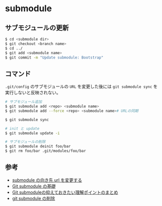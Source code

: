 # submodule

## サブモジュールの更新

```bash
$ cd <submodule dir>
$ git checkout <branch name>
$ cd ../
$ git add <submodule name>
$ git commit -m "Update submodule: Bootstrap"
```

## コマンド

`.git/config` のサブモジュールの `URL` を変更した後には `git submodule sync` を実行しないと反映されない。

```bash
# サブモジュール追加
$ git submodule add <repo> <submodule name>
$ git submodule add --force <repo> <submodule name># URLの同期

$ git submodule sync

# init と update
$ git submodule update -i

# サブモジュールの削除
$ git submodule deinit foo/bar
$ git rm foo/bar .git/modules/foo/bar
```

## 参考
- [submodule の向き先 url を変更する](https://qiita.com/8mamo10/items/fd11d8c7a2d928b39173)
- [Git submodule の基礎](https://qiita.com/sotarok/items/0d525e568a6088f6f6bb)
- [Git submoduleの抑えておきたい理解ポイントのまとめ](https://qiita.com/kinpira/items/3309eb2e5a9a422199e9)
- [git submodule の削除](http://fd0.hatenablog.jp/entry/2017/02/08/013327)
